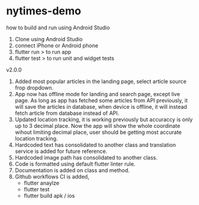 # nytimes-demo

how to build and run using Android Studio
1. Clone using Android Studio
2. connect iPhone or Android phone
3. flutter run > to run app 
4. flutter test > to run unit and widget tests

v2.0.0
1. Added most popular articles in the landing page, select article source frop dropdown.
2. App now has offline mode for landing and search page, except live page. As long as app has fetched some articles from API previously, it will save the articles in database, when device is offline, it will instead fetch article from database instead of API.
3. Updated location tracking, it is working previously but accuraccy is only up to 3 decimal place. Now the app will show the whole coordinate wihout limiting decimal place, user should be getting most accurate location tracking.
4. Hardcoded text has consolidated to another class and translation service is added for future reference.
5. Hardcoded image path has consolidated to another class.
6. Code is formatted using default flutter linter rule.
7. Documentation is added on class and method.
8. Github workflows CI is added,
   - flutter anaylze
   - flutter test
   - flutter build apk / ios
